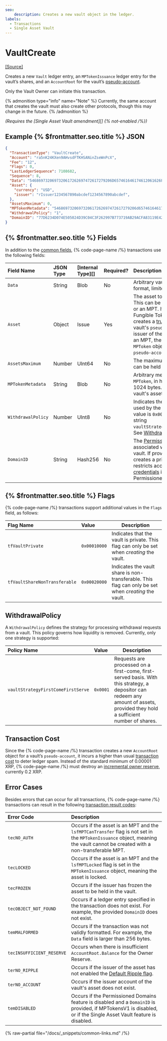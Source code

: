 ```yaml
---
seo:
    description: Creates a new vault object in the ledger.
labels:
  - Transactions
  - Single Asset Vault
---
```


# VaultCreate

[[Source]](https://github.com/Bronek/rippled/blob/vault/src/xrpld/app/tx/detail/VaultCreate.cpp "Source")

Creates a new `Vault` ledger entry, an `MPTokenIssuance` ledger entry for the vault’s shares, and an `AccountRoot` for the vault’s [pseudo-account](../../concepts/pseudo-account.md).

Only the Vault Owner can initiate this transaction.

{% admonition type="info" name="Note" %}
Currently, the same account that creates the vault must also create other protocols, though this may change in the future.
{% /admonition %}

_(Requires the [Single Asset Vault amendment][] {% not-enabled /%})_

## Example {% $frontmatter.seo.title %} JSON

```json
{
  "TransactionType": "VaultCreate",
  "Account": "ra5nK24KXen9AHvsdFTKHSANinZseWnPcX",
  "Fee": "12",
  "Flags": 0,
  "LastLedgerSequence": 7108682,
  "Sequence": 8,
  "Data": "5468697320697320617262697472617279206D657461646174612061626F757420746865207661756C742E",
  "Asset": {
    "currency": "USD",
    "issuer": "rIssuer1234567890abcdef1234567890abcdef",
  },
  "AssetsMaximum": 0,
  "MPTokenMetadata": "5468697320697320617262697472617279206d657461646174612061626f757420746865204d50542073686172652e",
  "WithdrawalPolicy": "1",
  "DomainID": "77D6234D074E505024D39C04C3F262997B773719AB29ACFA83119E4210328776"
}
```

## {% $frontmatter.seo.title %} Fields

In addition to the [common fields](https://xrpl.org/docs/references/protocol/transactions/common-fields#transaction-common-fields), {% code-page-name /%} transactions use the following fields:

| Field Name         | JSON Type     | [Internal Type][] | Required? |Description        |
|:-------------------|:--------------|:------------------|:----------|:------------------|
| `Data`             | String        | Blob              | No        | Arbitrary vault metadata, in hex format, limited to 256 bytes. |
| `Asset`            | Object        | Issue             | Yes       | The asset to be held in the vault. This can be XRP, a Fungible Token, or an MPT. If the asset is a Fungible Token, the transaction creates a [trust line](https://xrpl.org/docs/concepts/tokens/fungible-tokens#trust-lines) between the vault's `pseudo-account` and the issuer of the asset. If the asset is an MPT, the transaction creates an `MPToken` object for the vault's `pseudo-account`.  |
| `AssetsMaximum`     | Number        | UInt64            | No        | The maximum asset amount that can be held in a vault. |
| `MPTokenMetadata`  | String        | Blob              | No        | Arbitrary metadata about the share `MPToken`, in hex format, limited to 1024 bytes. Use this field if the vault's asset is an MPT. |
| `WithdrawalPolicy` | Number        | UInt8             | No        | Indicates the withdrawal strategy used by the vault. The default value is `0x0001`, mapped to the string `vaultStrategyFirstComeFirstServe`. See [WithdrawalPolicy](#withdrawalpolicy). |
| `DomainID`         | String        | Hash256           | No        | The [PermissionedDomain](https://github.com/XRPLF/XRPL-Standards/blob/master/XLS-0080-permissioned-domains/) object ID associated with the shares of this vault. If provided, the transaction creates a private vault, which restricts access to accounts with [credentials](https://github.com/XRPLF/XRPL-Standards/tree/master/XLS-0070-credentials) in the specified Permissioned Domain. |

## {% $frontmatter.seo.title %} Flags

{% code-page-name /%} transactions support additional values in the `Flags` field, as follows:

| Flag Name                     | Value        | Description              |
| :---------------------------- | :------------| -------------------------|
| `tfVaultPrivate`              | `0x00010000` | Indicates that the vault is private. This flag can only be set when _creating_ the vault. |
| `tfVaultShareNonTransferable` | `0x00020000` | Indicates the vault share is non-transferable. This flag can only be set when _creating_ the vault. |

## WithdrawalPolicy

A `WithdrawalPolicy` defines the strategy for processing withdrawal requests from a vault. This policy governs how liquidity is removed. Currently, only one strategy is supported:

| Policy Name                        | Value    | Description              |
| :--------------------------------- | :------- | -------------------------|
| `vaultStrategyFirstComeFirstServe` | `0x0001` | Requests are processed on a first-come, first-served basis. With this strategy, a depositor can redeem any amount of assets, provided they hold a sufficient number of shares. |

## Transaction Cost

Since the {% code-page-name /%} transaction creates a new `AccountRoot` object for a vault’s `pseudo-account`, it incurs a higher than usual [transaction cost](https://xrpl.org/docs/concepts/transactions/transaction-cost) to deter ledger spam. Instead of the standard minimum of 0.00001 XRP, {% code-page-name /%} must destroy an [incremental owner reserve](https://xrpl.org/docs/concepts/accounts/reserves#base-reserve-and-owner-reserve), currently 0.2 XRP.

## Error Cases

Besides errors that can occur for all transactions, {% code-page-name /%} transactions can result in the following [transaction result codes](https://xrpl.org/docs/references/protocol/transactions/transaction-results):

| Error Code                | Description                        |
| :------------------------ | :----------------------------------|
| `tecNO_AUTH`              | Occurs if the asset is an MPT and the `lsfMPTCanTransfer` flag is not set in the `MPTokenIssuance` object, meaning the vault cannot be created with a non-transferable MPT. |
| `tecLOCKED`               | Occurs if the asset is an MPT and the `lsfMPTLocked` flag is  set in the `MPTokenIssuance` object, meaning the asset is locked. |
| `tecFROZEN`               | Occurs if the issuer has frozen the asset to be held in the vault. |
| `tecOBJECT_NOT_FOUND`     | Occurs if a ledger entry specified in the transaction does not exist. For example, the provided `DomainID` does not exist. |
| `temMALFORMED`            | Occurs if the transaction was not validly formatted. For example, the `Data` field is larger than 256 bytes.  |
| `tecINSUFFICIENT_RESERVE` | Occurs when there is insufficient `AccountRoot.Balance` for the Owner Reserve. |
| `terNO_RIPPLE`            | Occurs if the issuer of the asset has not enabled the [Default Ripple flag](https://xrpl.org/docs/concepts/tokens/fungible-tokens/stablecoins/configuration#default-ripple). |
| `terNO_ACCOUNT`           | Occurs if the issuer account of the vault's asset does not exist. |
| `temDISABLED`             | Occurs if the Permissioned Domains feature is disabled and a `DomainID` is provided, if MPTokensV1 is disabled, or if the Single Asset Vault feature is disabled.  |

{% raw-partial file="/docs/_snippets/common-links.md" /%}
